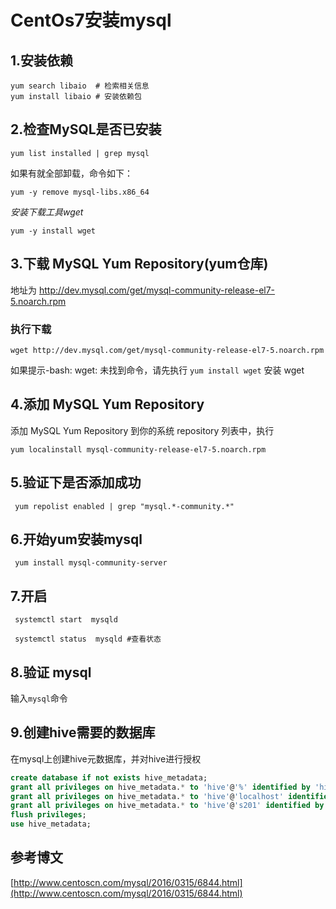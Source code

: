 # CentOs7安装mysql

## 1.安装依赖

```shell
yum search libaio  # 检索相关信息
yum install libaio # 安装依赖包
```

## 2.检查MySQL是否已安装

``` yum list installed | grep mysql ```

如果有就全部卸载，命令如下：

```yum -y remove mysql-libs.x86_64```

*安装下载工具wget*

``` yum -y install wget ```

## 3.下载 MySQL Yum Repository(yum仓库)
地址为 http://dev.mysql.com/get/mysql-community-release-el7-5.noarch.rpm

### 执行下载

```wget http://dev.mysql.com/get/mysql-community-release-el7-5.noarch.rpm```

如果提示-bash: wget: 未找到命令，请先执行 ```yum install wget``` 安装 wget

## 4.添加 MySQL Yum Repository

添加 MySQL Yum Repository 到你的系统 repository 列表中，执行

```yum localinstall mysql-community-release-el7-5.noarch.rpm```

## 5.验证下是否添加成功

``` yum repolist enabled | grep "mysql.*-community.*"```

## 6.开始yum安装mysql

``` yum install mysql-community-server``` 

## 7.开启
``` systemctl start  mysqld```

``` systemctl status  mysqld #查看状态```

## 8.验证 mysql

输入```mysql```命令

## 9.创建hive需要的数据库

在mysql上创建hive元数据库，并对hive进行授权

```sql
create database if not exists hive_metadata;
grant all privileges on hive_metadata.* to 'hive'@'%' identified by 'hive';
grant all privileges on hive_metadata.* to 'hive'@'localhost' identified by 'hive';
grant all privileges on hive_metadata.* to 'hive'@'s201' identified by 'hive';
flush privileges;
use hive_metadata;
```

## 参考博文

[http://www.centoscn.com/mysql/2016/0315/6844.html](http://www.centoscn.com/mysql/2016/0315/6844.html)